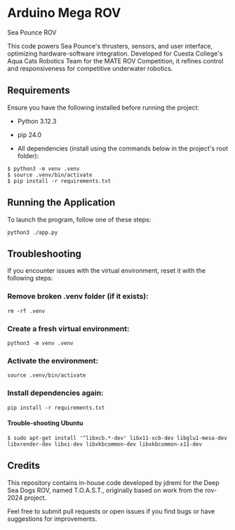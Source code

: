# Arduino Mega ROV

Sea Pounce ROV

This code powers Sea Pounce's thrusters, sensors, and user interface, optimizing hardware-software integration. Developed for
Cuesta College's Aqua Cats Robotics Team for the MATE ROV Competition, it refines control and responsiveness for competitive
underwater robotics.


## Requirements

Ensure you have the following installed before running the project:

* Python 3.12.3

* pip 24.0

* All dependencies (install using the commands below in the project's root folder):

~~~
$ python3 -m venv .venv
$ source .venv/bin/activate
$ pip install -r requirements.txt
~~~


## Running the Application
To launch the program, follow one of these steps:
~~~
python3 ./app.py
~~~


## Troubleshooting
If you encounter issues with the virtual environment, reset it with the following steps:

### Remove broken .venv folder (if it exists):
~~~
rm -rf .venv
~~~

### Create a fresh virtual environment:
~~~
python3 -m venv .venv
~~~

### Activate the environment:
~~~
source .venv/bin/activate
~~~

### Install dependencies again:
~~~
pip install -r requirements.txt
~~~

#### Trouble-shooting Ubuntu
~~~
$ sudo apt-get install '^libxcb.*-dev' libx11-xcb-dev libglu1-mesa-dev libxrender-dev libxi-dev libxkbcommon-dev libxkbcommon-x11-dev
~~~

## Credits
This repository contains in-house code developed by jdremi for the Deep Sea Dogs ROV, named T.O.A.S.T., originally based on work
from the rov-2024 project. 

Feel free to submit pull requests or open issues if you find bugs or have suggestions for improvements.
